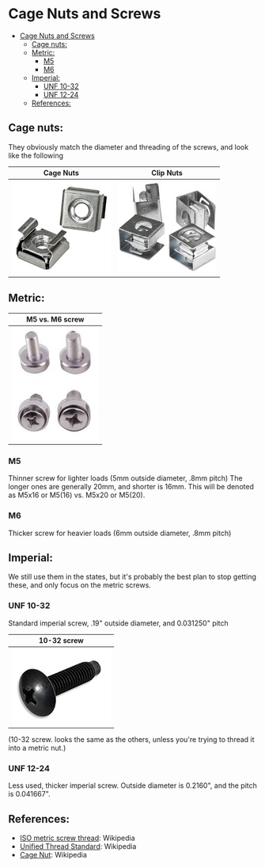 # Cage Nuts and Screws

- [Cage Nuts and Screws](#cage-nuts-and-screws)
  - [Cage nuts:](#cage-nuts)
  - [Metric:](#metric)
    - [M5](#m5)
    - [M6](#m6)
  - [Imperial:](#imperial)
    - [UNF 10-32](#unf-10-32)
    - [UNF 12-24](#unf-12-24)
  - [References:](#references)

## Cage nuts: 
They obviously match the diameter and threading of the screws, and look like the following

|  Cage Nuts | Clip Nuts |
|--|--|
| <img src="../img/cagenut.jpeg"> | <img src="../img/clipnuts.jpeg"> | 



## Metric: 

| M5 vs. M6 screw |
|--|
| <img src="../img/m5-m6.jpeg"> |


### M5
Thinner screw for lighter loads (5mm outside diameter, .8mm pitch)
The longer ones are generally 20mm, and shorter is 16mm.  This will be denoted as M5x16 or M5(16) vs. M5x20 or M5(20). 

### M6
Thicker screw for heavier loads (6mm outside diameter, .8mm pitch)



## Imperial: 
We still use them in the states, but it's probably the best plan to stop getting these, and only focus on the metric screws.  

### UNF 10-32
Standard imperial screw, .19" outside diameter, and 0.031250" pitch

| 10-32 screw |
|--|
| <img src="../img/10-32.jpeg"> |


(10-32 screw.  looks the same as the others, unless you're trying to thread it into a metric nut.)

### UNF 12-24
Less used, thicker imperial screw.  Outside diameter is 0.2160", and the pitch is 0.041667".  


## References: 
- [ISO metric screw thread](https://en.wikipedia.org/wiki/ISO_metric_screw_thread): Wikipedia 
- [Unified Thread Standard](https://en.wikipedia.org/wiki/Unified_Thread_Standard): Wikipedia
- [Cage Nut](https://en.wikipedia.org/wiki/Cage_nut): Wikipedia

